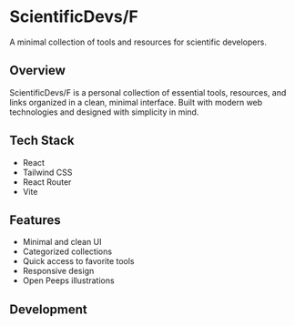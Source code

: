 # ScientificDevs/F

A minimal collection of tools and resources for scientific developers.

## Overview

ScientificDevs/F is a personal collection of essential tools, resources, and links organized in a clean, minimal interface. Built with modern web technologies and designed with simplicity in mind.

## Tech Stack

- React
- Tailwind CSS
- React Router
- Vite

## Features

- Minimal and clean UI
- Categorized collections
- Quick access to favorite tools
- Responsive design
- Open Peeps illustrations

## Development
